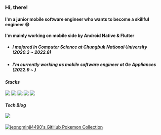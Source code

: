 
<div align="Left">
  <h3>Hi, there!</h3>
</div>

<div align="Left">
  <h4>I'm a junior mobile software engineer who wants to become a skillful engineer 😄</h4>
  <h4>I'm mainly working on mobile side by Android Native & Flutter </h4>
</div>

+ ##### I majored in Computer Science at Chungbuk National University (2020.3 ~ 2022.8)
+ ##### I'm currently working as mobile software engineer at Ge Appliances (2022.9 ~ )

#### *Stacks* 
<div align="Left">
  <img src="https://img.shields.io/badge/android-3DDC84?style=for-the-badge&logo=android&logoColor=white">
  <img src="https://img.shields.io/badge/kotlin-7F52FF?style=for-the-badge&logo=kotlin&logoColor=white">
  <img src="https://img.shields.io/badge/JAVA-007396?style=for-the-badge&logo=java&logoColor=white">
  <img src="https://img.shields.io/badge/flutter-418EFE?style=for-the-badge&logo=flutter&logoColor=white">
  <img src="https://img.shields.io/badge/dart-5DADE2?style=for-the-badge&logo=dart&logoColor=white">
</div>

#### *Tech Blog* 
<a href="https://velog.io/@jeongminji4490">
  <img src="https://img.shields.io/badge/tech blog-FA5584?style=for-the-badge&logo=velog&logoColor=white">
</a>


#### 
<a href="https://github.com/2jun0/github-pokemon-collection">
    <img src="https://gitpokecol.org/pokemons/jeongminji4490?face=left" alt="jeongminji4490's GitHub Pokemon Collection"/>
</a>

<!--
**jeongminji4490/Jeongminji4490** is a ✨ _special_ ✨ repository because its `README.md` (this file) appears on your GitHub profile.

Here are some ideas to get you started:

- 🔭 I’m currently working on ...
- 🌱 I’m currently learning ...
- 👯 I’m looking to collaborate on ...
- 🤔 I’m looking for help with ...
- 💬 Ask me about ...
- 📫 How to reach me: ...
- 😄 Pronouns: ...
- ⚡ Fun fact: ...
-->
